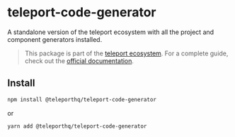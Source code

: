 # teleport-code-generator

A standalone version of the teleport ecosystem with all the project and component generators installed.

> This package is part of the [teleport ecosystem](https://github.com/teleporthq/teleport-code-generators). For a complete guide, check out the [official documentation](https://docs.teleporthq.io/).

## Install
```bash
npm install @teleporthq/teleport-code-generator
```
or
```bash
yarn add @teleporthq/teleport-code-generator
```
